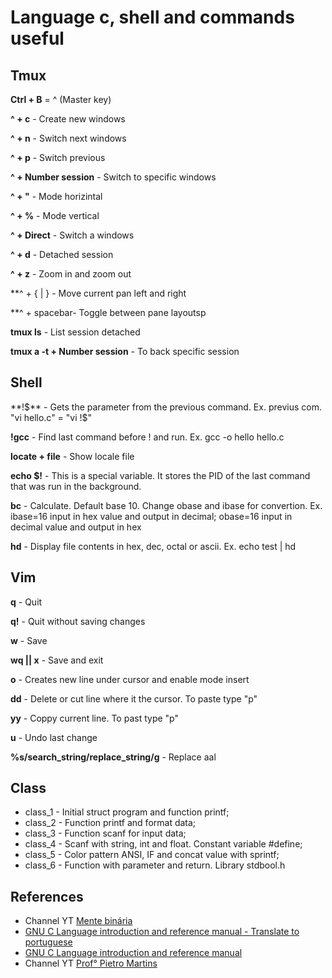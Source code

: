 # Language c, shell and commands useful

## Tmux
**Ctrl + B** = ^ (Master key)

**^ + c** - Create new windows

**^ + n** - Switch next windows

**^ + p** - Switch previous
 
**^ + Number session** - Switch to specific windows

**^ + "** - Mode horizintal

**^ + %** - Mode vertical

**^ + Direct** - Switch a windows

**^ + d** - Detached session

**^ + z** - Zoom in and zoom out

**^ + { | } - Move current pan left and right 

**^ + spacebar- Toggle between pane layoutsp

**tmux ls** - List session detached

**tmux a -t + Number session** - To back specific session


## Shell
**!$** - Gets the parameter from the previous command. Ex. previus com. "vi hello.c" = "vi !$"

**!gcc** - Find last command before ! and run. Ex. gcc -o hello hello.c  

**locate + file** - Show locale file

**echo $!** - This is a special variable. It stores the PID of the last command that was run in the background.

**bc** - Calculate. Default base 10. Change obase and ibase for convertion. Ex. ibase=16 input in hex value and output in decimal; obase=16 input in decimal value and output in hex  

**hd** - Display file contents in hex, dec, octal or ascii. Ex. echo test | hd


## Vim

**q** - Quit

**q!** - Quit without saving changes 

**w** - Save

**wq || x** - Save and exit

**o** - Creates new line under cursor and enable mode insert

**dd** - Delete or cut line where it the cursor. To paste type "p"

**yy** - Coppy current line. To past type "p"

**u** - Undo last change

**%s/search_string/replace_string/g** - Replace aal


## Class
* class_1 - Initial struct program and function printf;
* class_2 - Function printf and format data;
* class_3 - Function scanf for input data;
* class_4 - Scanf with string, int and float. Constant variable #define;
* class_5 - Color pattern ANSI, IF and concat value with sprintf; 
* class_6 - Function with parameter and return. Library stdbool.h


## References

* Channel YT [Mente binária](https://www.youtube.com/@mentebinaria)
* [GNU C Language introduction and reference manual - Translate to portuguese](https://mentebinaria.gitbook.io/manual-da-linguagem-gnu-c) 
* [GNU C Language introduction and reference manual](https://www.gnu.org/software/c-intro-and-ref/)
* Channel YT [Prof° Pietro Martins](https://www.youtube.com/@profpietromartins) 
